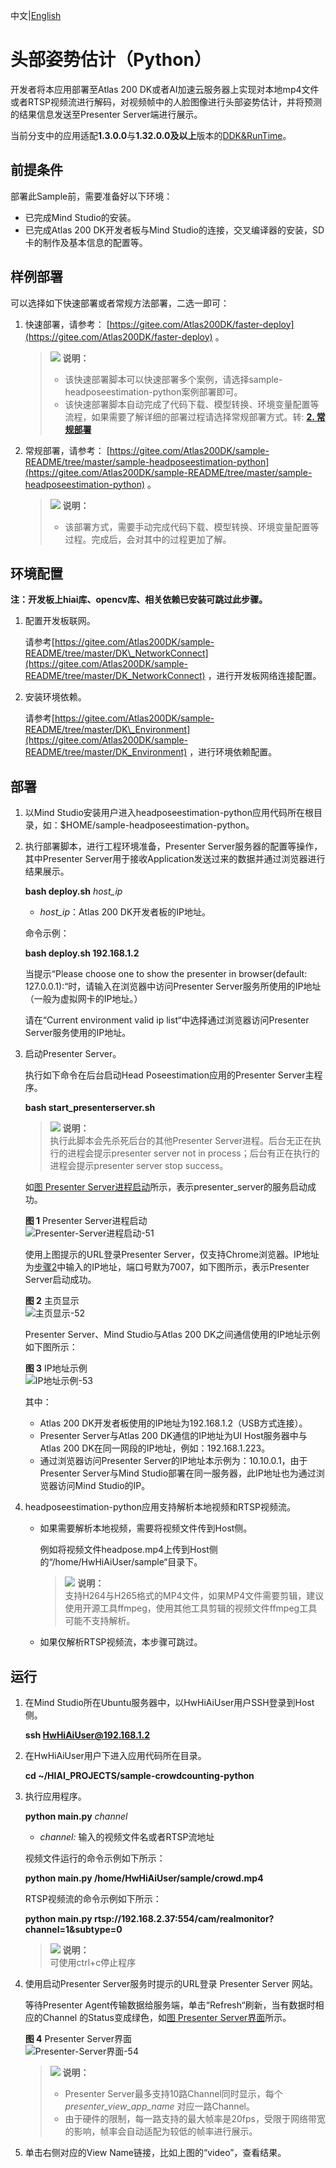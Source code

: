 中文|[English](Readme_EN.md)

# 头部姿势估计（Python）<a name="ZH-CN_TOPIC_0228752402"></a>

开发者将本应用部署至Atlas 200 DK或者AI加速云服务器上实现对本地mp4文件或者RTSP视频流进行解码，对视频帧中的人脸图像进行头部姿势估计，并将预测的结果信息发送至Presenter Server端进行展示。

当前分支中的应用适配**1.3.0.0**与**1.32.0.0及以上**版本的[DDK&RunTime](https://ascend.huawei.com/resources)。

## 前提条件<a name="zh-cn_topic_0220049620_section137245294533"></a>

部署此Sample前，需要准备好以下环境：

-   已完成Mind Studio的安装。
-   已完成Atlas 200 DK开发者板与Mind Studio的连接，交叉编译器的安装，SD卡的制作及基本信息的配置等。

## 样例部署<a name="section412811285117"></a>

可以选择如下快速部署或者常规方法部署，二选一即可：

1.  快速部署，请参考：  [https://gitee.com/Atlas200DK/faster-deploy](https://gitee.com/Atlas200DK/faster-deploy)  。

    >![](public_sys-resources/icon-note.gif) **说明：**   
    >-   该快速部署脚本可以快速部署多个案例，请选择sample-headposeestimation-python案例部署即可。  
    >-   该快速部署脚本自动完成了代码下载、模型转换、环境变量配置等流程，如果需要了解详细的部署过程请选择常规部署方式。转: **[2. 常规部署](#li3208251440)**  

2.  <a name="li3208251440"></a>常规部署，请参考：  [https://gitee.com/Atlas200DK/sample-README/tree/master/sample-headposeestimation-python](https://gitee.com/Atlas200DK/sample-README/tree/master/sample-headposeestimation-python)  。

    >![](public_sys-resources/icon-note.gif) **说明：**   
    >-   该部署方式，需要手动完成代码下载、模型转换、环境变量配置等过程。完成后，会对其中的过程更加了解。  


## 环境配置<a name="section214020331856"></a>

**注：开发板上hiai库、opencv库、相关依赖已安装可跳过此步骤。**

1.  配置开发板联网。

    请参考[https://gitee.com/Atlas200DK/sample-README/tree/master/DK\_NetworkConnect](https://gitee.com/Atlas200DK/sample-README/tree/master/DK_NetworkConnect)  ，进行开发板网络连接配置。

2.  安装环境依赖。

    请参考[https://gitee.com/Atlas200DK/sample-README/tree/master/DK\_Environment](https://gitee.com/Atlas200DK/sample-README/tree/master/DK_Environment)  ，进行环境依赖配置。


## 部署<a name="zh-cn_topic_0220049620_section1872516528910"></a>

1.  以Mind Studio安装用户进入headposeestimation-python应用代码所在根目录，如：$HOME/sample-headposeestimation-python。
2.  <a name="zh-cn_topic_0228757086_li9634105881418"></a>执行部署脚本，进行工程环境准备，Presenter Server服务器的配置等操作，其中Presenter Server用于接收Application发送过来的数据并通过浏览器进行结果展示。

    **bash deploy.sh** _host\_ip_

    -   _host\_ip_：Atlas 200 DK开发者板的IP地址。

    命令示例：

    **bash deploy.sh 192.168.1.2**

    当提示“Please choose one to show the presenter in browser\(default: 127.0.0.1\):“时，请输入在浏览器中访问Presenter Server服务所使用的IP地址（一般为虚拟网卡的IP地址。）

    请在“Current environment valid ip list“中选择通过浏览器访问Presenter Server服务使用的IP地址。

3.  启动Presenter Server。

    执行如下命令在后台启动Head Poseestimation应用的Presenter Server主程序。

    **bash start\_presenterserver.sh**

    >![](public_sys-resources/icon-note.gif) **说明：**   
    >执行此脚本会先杀死后台的其他Presenter Server进程。后台无正在执行的进程会提示presenter server not in process；后台有正在执行的进程会提示presenter server stop success。  

    如[图 Presenter Server进程启动](#zh-cn_topic_0228757086_fig69531305324)所示，表示presenter\_server的服务启动成功。

    **图 1**  Presenter Server进程启动<a name="zh-cn_topic_0228757086_fig69531305324"></a>  
    ![](figures/Presenter-Server进程启动-51.png "Presenter-Server进程启动-51")

    使用上图提示的URL登录Presenter Server，仅支持Chrome浏览器。IP地址为[步骤2](#zh-cn_topic_0228757086_li9634105881418)中输入的IP地址，端口号默为7007，如下图所示，表示Presenter Server启动成功。

    **图 2**  主页显示<a name="zh-cn_topic_0228757086_fig64391558352"></a>  
    ![](figures/主页显示-52.png "主页显示-52")

    Presenter Server、Mind Studio与Atlas 200 DK之间通信使用的IP地址示例如下图所示：

    **图 3**  IP地址示例<a name="zh-cn_topic_0228757086_fig1881532172010"></a>  
    ![](figures/IP地址示例-53.png "IP地址示例-53")

    其中：

    -   Atlas 200 DK开发者板使用的IP地址为192.168.1.2（USB方式连接）。
    -   Presenter Server与Atlas 200 DK通信的IP地址为UI Host服务器中与Atlas 200 DK在同一网段的IP地址，例如：192.168.1.223。
    -   通过浏览器访问Presenter Server的IP地址本示例为：10.10.0.1，由于Presenter Server与Mind Studio部署在同一服务器，此IP地址也为通过浏览器访问Mind Studio的IP。

4.  headposeestimation-python应用支持解析本地视频和RTSP视频流。
    -   如果需要解析本地视频，需要将视频文件传到Host侧。

        例如将视频文件headpose.mp4上传到Host侧的“/home/HwHiAiUser/sample“目录下。

        >![](public_sys-resources/icon-note.gif) **说明：**   
        >支持H264与H265格式的MP4文件，如果MP4文件需要剪辑，建议使用开源工具ffmpeg，使用其他工具剪辑的视频文件ffmpeg工具可能不支持解析。  

    -   如果仅解析RTSP视频流，本步骤可跳过。


## 运行<a name="zh-cn_topic_0220049620_section6245151616426"></a>

1.  在Mind Studio所在Ubuntu服务器中，以HwHiAiUser用户SSH登录到Host侧。

    **ssh HwHiAiUser@192.168.1.2**

2.  在HwHiAiUser用户下进入应用代码所在目录。

    **cd \~/HIAI\_PROJECTS/sample-crowdcounting-python**

3.  执行应用程序。

    **python main.py** _channel_

    -   _channel:_ 输入的视频文件名或者RTSP流地址

    视频文件运行的命令示例如下所示：

    **python main.py /home/HwHiAiUser/sample/crowd.mp4**

    RTSP视频流的命令示例如下所示：

    **python main.py rtsp://192.168.2.37:554/cam/realmonitor?channel=1&subtype=0**

    >![](public_sys-resources/icon-note.gif) **说明：**   
    >可使用ctrl+c停止程序  

4.  使用启动Presenter Server服务时提示的URL登录 Presenter Server 网站。

    等待Presenter Agent传输数据给服务端，单击“Refresh“刷新，当有数据时相应的Channel 的Status变成绿色，如[图 Presenter Server界面](#zh-cn_topic_0228757087_fig113691556202312)所示。

    **图 4**  Presenter Server界面<a name="zh-cn_topic_0228757087_fig113691556202312"></a>  
    ![](figures/Presenter-Server界面-54.png "Presenter-Server界面-54")

    >![](public_sys-resources/icon-note.gif) **说明：**   
    >-   Presenter Server最多支持10路Channel同时显示，每个  _presenter\_view\_app\_name_  对应一路Channel。  
    >-   由于硬件的限制，每一路支持的最大帧率是20fps，受限于网络带宽的影响，帧率会自动适配为较低的帧率进行展示。  

5.  单击右侧对应的View Name链接，比如上图的“video”，查看结果。

